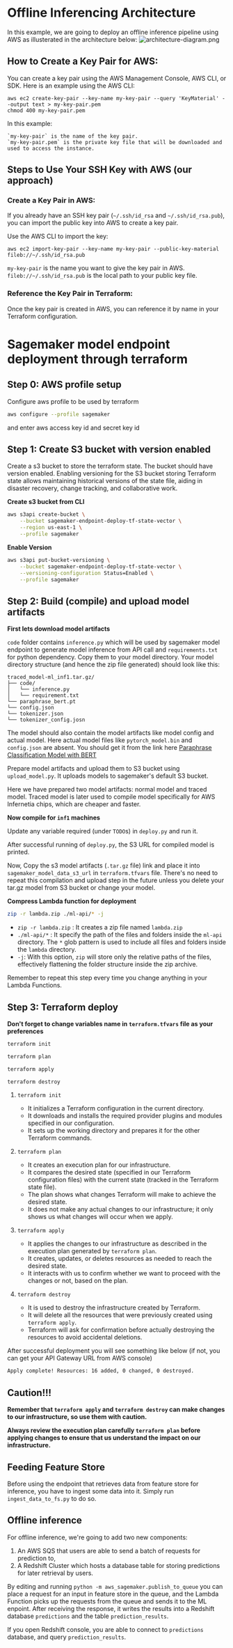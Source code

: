 # Offline Inferencing Architecture
In this example, we are going to deploy an offline inference pipeline using AWS as illusterated in the architecture below:
![architecture-diagram.png](architecture-diagram.png)

## How to Create a Key Pair for AWS:

You can create a key pair using the AWS Management Console, AWS CLI, or SDK. Here is an example using the AWS CLI:

```shell
aws ec2 create-key-pair --key-name my-key-pair --query 'KeyMaterial' --output text > my-key-pair.pem
chmod 400 my-key-pair.pem

```

In this example:

    `my-key-pair` is the name of the key pair.
    `my-key-pair.pem` is the private key file that will be downloaded and used to access the instance.

## Steps to Use Your SSH Key with AWS (our approach)

### Create a Key Pair in AWS:
If you already have an SSH key pair (`~/.ssh/id_rsa` and `~/.ssh/id_rsa.pub`), you can import the public key into AWS to create a key pair.

Use the AWS CLI to import the key:

```shell
aws ec2 import-key-pair --key-name my-key-pair --public-key-material fileb://~/.ssh/id_rsa.pub

```
`my-key-pair` is the name you want to give the key pair in AWS.
`fileb://~/.ssh/id_rsa.pub` is the local path to your public key file.

### Reference the Key Pair in Terraform:
Once the key pair is created in AWS, you can reference it by name in your Terraform configuration.

# Sagemaker model endpoint deployment through terraform

## Step 0: AWS profile setup
Configure aws profile to be used by terraform

```bash
aws configure --profile sagemaker
```

and enter aws access key id and secret key id

## Step 1: Create S3 bucket with version enabled

Create a s3 bucket to store the terraform state. The bucket should have version enabled. Enabling versioning for the S3 bucket storing Terraform state allows maintaining historical versions of the state file, aiding in disaster recovery, change tracking, and collaborative work.

**Create s3 bucket from CLI**

```bash
aws s3api create-bucket \
    --bucket sagemaker-endpoint-deploy-tf-state-vector \
    --region us-east-1 \
    --profile sagemaker
```

**Enable Version**

```bash
aws s3api put-bucket-versioning \
    --bucket sagemaker-endpoint-deploy-tf-state-vector \
    --versioning-configuration Status=Enabled \
    --profile sagemaker
```

## Step 2: Build (compile) and upload model artifacts

**First lets download model artifacts**

`code` folder contains `inference.py` which will be used by sagemaker model endpoint to generate model inference from API call and `requirements.txt` for python dependency. Copy them to your model directory. Your model directory structure (and hence the zip file generated) should look like this:
```
traced_model-ml_inf1.tar.gz/
├── code/
│   └── inference.py
│   └── requirement.txt
└── paraphrase_bert.pt
└── config.json
└── tokenizer.json
└── tokenizer_config.josn
```

The model should also contain the model artifacts like model config and actual model. Here actual model files like `pytorch_model.bin` and `config.json` are absent. You should get it from the link here [Paraphrase Classification Model with BERT](https://huggingface.co/Prompsit/paraphrase-bert-en/tree/main)

Prepare model artifacts and upload them to S3 bucket using `upload_model.py`. It uploads models to sagemaker's default S3 bucket.

Here we have prepared two model artifacts: normal model and traced model. Traced model is later used to compile model specifically for AWS Infernetia chips, which are cheaper and faster.

**Now compile for `inf1` machines**

Update any variable required (under `TODO`s) in `deploy.py` and run it.

After successful running of `deploy.py`, the S3 URL for compiled model is printed. 

Now, Copy the s3 model artifacts (`.tar.gz` file) link and place it into `sagemaker_model_data_s3_url` in `terraform.tfvars` file. There's no need to repeat this compilation and upload step in the future unless you delete your tar.gz model from S3 bucket or change your model.


**Compress Lambda function for deployment**

```bash
zip -r lambda.zip ./ml-api/* -j
```
- `zip -r lambda.zip` : It creates a zip file named `lambda.zip`
- `./ml-api/*` : It specify the path of the files and folders inside the `ml-api` directory. The `*` glob pattern is used to include all files and folders inside the `lambda` directory.
- `-j`: With this option, `zip` will store only the relative paths of the files, effectively flattening the folder structure inside the zip archive.

Remember to repeat this step every time you change anything in your Lambda Functions.


## Step 3: Terraform deploy

**Don't forget to change variables name in `terraform.tfvars` file as your preferences**

```bash
terraform init
```

```bash
terraform plan
```

```bash
terraform apply
```

```bash
terraform destroy
```

1. `terraform init`
    - It initializes a Terraform configuration in the current directory. 
    - It downloads and installs the required provider plugins and modules specified in our configuration. 
    - It sets up the working directory and prepares it for the other Terraform commands.

2. `terraform plan`
    - It creates an execution plan for our infrastructure. 
    - It compares the desired state (specified in our Terraform configuration files) with the current state (tracked in the Terraform state file). 
    - The plan shows what changes Terraform will make to achieve the desired state. 
    - It does not make any actual changes to our infrastructure; it only shows us what changes will occur when we apply.

3. `terraform apply`
    - It applies the changes to our infrastructure as described in the execution plan generated by `terraform plan`. 
    - It creates, updates, or deletes resources as needed to reach the desired state. 
    - It interacts with us to confirm whether we want to proceed with the changes or not, based on the plan.

4. `terraform destroy`
    - It is used to destroy the infrastructure created by Terraform. 
    - It will delete all the resources that were previously created using `terraform apply`. 
    - Terraform will ask for confirmation before actually destroying the resources to avoid accidental deletions.

After successful deployment you will see something like below (if not, you can get your API Gateway URL from AWS console)

```bash
Apply complete! Resources: 16 added, 0 changed, 0 destroyed.
```

## Caution!!!
**Remember that `terraform apply` and `terraform destroy` can make changes to our infrastructure, so use them with caution.** 

**Always review the execution plan carefully `terraform plan` before applying changes to ensure that us understand the impact on our infrastructure.**

## Feeding Feature Store
Before using the endpoint that retrieves data from feature store for inference, you have to ingest some data into it. Simply run `ingest_data_to_fs.py` to do so.

## Offline inference
For offline inference, we're going to add two new components:

1. An AWS SQS that users are able to send a batch of requests for prediction to,
2. A Redshift Cluster which hosts a database table for storing predictions for later retrieval by users.

By editing and running `python -m aws_sagemaker.publish_to_queue` you can place a request for an input in feature store in the queue, and the Lambda Function picks up the requests from the queue and sends it to the ML enpoint. After receiving the response, it writes the results into a Redshift database `predictions` and the table `prediction_results`. 

If you open Redshift console, you are able to connect to `predictions` database, and query `prediction_results`.
